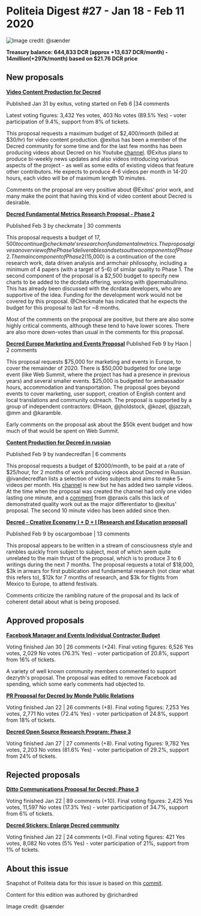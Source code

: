 # Politeia Digest #27 - Jan 18 - Feb 11 2020

![Image credit: @sænder](img/issue027/027-title.png)

**Treasury balance: 644,833 DCR (approx +13,637 DCR/month) - $14 million (+$297k/month) based on $21.76 DCR price**

## New proposals

**[Video Content Production for Decred](https://proposals.decred.org/proposals/95cfb73254a032b2c199c37bb499d6f172d044b1f38016279c5bbca6572251f0)**

Published Jan 31 by exitus, voting started on Feb  6 |34 comments

Latest voting figures: 3,432 Yes votes, 403 No votes (89.5% Yes) - voter participation of 9.4%, support from 8% of tickets.

This proposal requests a maximum budget of $2,400/month (billed at $30/hr) for video content production. @exitus has been a member of the Decred community for some time and for the last few months has been producing videos about Decred on his Youtube [channel](https://www.youtube.com/channel/UCyvkBCFN0AMf3jXf8I7doaQ?view_as=subscriber). @Exitus plans to produce bi-weekly news updates and also videos introducing various aspects of the project - as well as some edits of existing videos that feature other contributors. He expects to produce 4-6 videos per month in 14-20 hours, each video will be of maximum length 10 minutes.

Comments on the proposal are very positive about @Exitus' prior work, and many make the point that having this kind of video content about Decred is desirable.

**[Decred Fundamental Metrics Research Proposal - Phase 2](https://proposals.decred.org/proposals/a677e236cb2e0fdd485980cd5d789e668d00fdc5235d01e7345d2195b8679066)**

Published Feb  3 by checkmate | 30 comments 

This proposal requests a budget of $17,500 to continue @checkmate's research on fundamental metrics. The proposal gives an overview of the Phase 1 deliverables and sets out two components of Phase 2. The main component of Phase 2 ($15,000) is a continuation of the core research work, data driven analysis and armchair philosophy, including a minimum of 4 papers (with a target of 5-6) of similar quality to Phase 1. The second component of the proposal is a $2,500 budget to specify new charts to be added to the dcrdata offering, working with @permabullnino. This has already been discussed with the dcrdata developers, who are supportive of the idea. Funding for the development work would not be covered by this proposal. @Checkmate has indicated that he expects the budget for this proposal to last for ~8 months.

Most of the comments on the proposal are positive, but there are also some highly critical comments, although these tend to have lower scores. There are also more down-votes than usual in the comments for this proposal.

**[Decred Europe Marketing and Events Proposal](https://proposals.decred.org/proposals/6ceb278ecd96589f5c9dabcd7ce986bc58ebfe2d4dbb793dd5b21818711b453b)**
Published Feb  9 by Haon | 2 comments

This proposal requests $75,000 for marketing and events in Europe, to cover the remainder of 2020. There is $50,000 budgeted for one large event (like Web Summit, where the project has had a presence in previous years) and several smaller events. $25,000 is budgeted for ambassador hours, accommodation and transportation. The proposal goes beyond events to cover marketing, user support, creation of English content and local translations and community outreach. The proposal is supported by a group of independent contractors: @Haon, @jholdstock, @kozel, @jazzah, @mm and @karamble.

Early comments on the proposal ask about the $50k event budget and how much of that would be spent on Web Summit. 

**[Content Production for Decred in russian](https://proposals.decred.org/proposals/92e3f2176b332c1aea5887acd2324c2cd730ec450e563df52ddae9d5927d5d36)**

Published Feb 9 by ivandecredfan | 6 comments 

This proposal requests a budget of $2000/month, to be paid at a rate of $25/hour, for 2 months of work producing videos about Decred in Russian. @ivandecredfan lists a selection of video subjects and aims to make 5+ videos per month. His [channel](https://www.youtube.com/channel/UCFjXbEDeyhhj2bH2t_eGKGA) is new but he has added two sample videos. At the time when the proposal was created the channel had only one video lasting one minute, and a [comment](https://proposals.decred.org/proposals/92e3f2176b332c1aea5887acd2324c2cd730ec450e563df52ddae9d5927d5d36/comments/1) from @praxis calls this lack of demonstrated quality work out as the major differentiator to @exitus' proposal. The second 10 minute video has been added since then.

**[Decred - Creative Economy I + D + I [Research and Education proposal]](https://proposals.decred.org/proposals/d5203291271ad7399dbdf57050e53bbd074a40e746d5778cb5f78596570dc162)**

Published Feb  9 by oscargomboae | 13 comments 

This proposal appears to be written in a stream of consciousness style and rambles quickly from subject to subject, most of which seem quite unrelated to the main thrust of the proposal, which is to produce 3 to 6 writings during the next 7 months. The proposal requests a total of $18,000, $3k in arrears for first publication and fundamental research (not clear what this refers to), $12k for 7 months of research, and $3k for flights from Mexico to Europe, to attend festivals.

Comments criticize the rambling nature of the proposal and its lack of coherent detail about what is being proposed. 

## Approved proposals

**[Facebook Manager and Events Individual Contractor Budget](https://proposals.decred.org/proposals/063e38270b475ad680e98c12d1a48e322f4e8defe40b265272ea60c6d2202b13)**

Voting finished Jan 30 | 26 comments (+24). Final voting figures: 6,526 Yes votes, 2,029 No votes (76.3% Yes) - voter participation of 20.8%, support from 16% of tickets.

A variety of well known community members commented to support dezryth's proposal. The proposal was edited to remove Facebook ad spending, which some early comments had objected to.

**[PR Proposal for Decred by Monde Public Relations ](https://proposals.decred.org/proposals/bdd02d82547bd78fc95939c1e2b3df21ebec6e8d31444df5bea3c133b0199f05)**

Voting finished Jan 22 | 26 comments (+8). Final voting figures: 7,253 Yes votes, 2,771 No votes (72.4% Yes) - voter participation of 24.8%, support from 18% of tickets.

**[Decred Open Source Research Program: Phase 3](https://proposals.decred.org/proposals/e3675649075a2f92269d8cdc2e1dfd71b16796477df31de7d2868cccfcffb13f)**

Voting finished Jan 27 | 27 comments (+8). Final voting figures: 9,782 Yes votes, 2,203 No votes (81.6% Yes) - voter participation of 29.2%, support from 24% of tickets.

## Rejected proposals

**[Ditto Communications Proposal for Decred: Phase 3](https://proposals.decred.org/proposals/012b4e335f25704e28ef196d650316dca421f730225d39e37b31b3c646eb8497)**

Voting finished Jan 22 | 89 comments (+10). Final voting figures: 2,425 Yes votes, 11,597 No votes (17.3% Yes) - voter participation of 34.7%, support from 6% of tickets.

**[Decred Stickers: Enlarge Decred community](https://proposals.decred.org/proposals/4acb95564d36488a7ee64683a84dd7954982b2f4743e2f7a15477231f863442f)**

Voting finished Jan 22 | 24 comments (+0). Final voting figures: 421 Yes votes, 8,082 No votes (5% Yes) - voter participation of 21%, support from 1% of tickets.

## About this issue

Snapshot of Politeia data for this issue is based on this [commit](https://github.com/decred-proposals/mainnet/commit/1c782447e0c5892ce3019e5ede53da06f04f9127).

Content for this edition was authored by @richardred 

Image credit: @sænder

